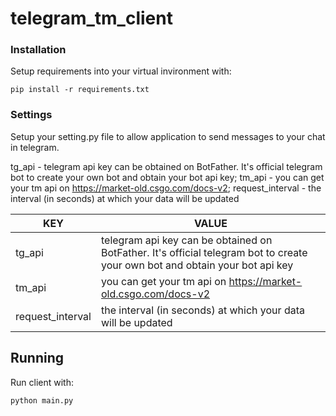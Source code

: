 # telegram_tm_client

### Installation

Setup requirements into your virtual invironment with:

```
pip install -r requirements.txt
```


### Settings
Setup your setting.py file to allow application to send messages to your chat in telegram.

tg_api - telegram api key can be obtained on BotFather. It's official telegram bot to create your own bot and obtain your bot api key;
tm_api  - you can get your tm api on https://market-old.csgo.com/docs-v2;
request_interval - the interval (in seconds) at which your data will be updated

| KEY | VALUE |
| ------ | ------ |
| tg_api | telegram api key can be obtained on BotFather. It's official telegram bot to create your own bot and obtain your bot api key |
| tm_api | you can get your tm api on https://market-old.csgo.com/docs-v2 |
| request_interval | the interval (in seconds) at which your data will be updated |

## Running

Run client with:

```
python main.py
```
